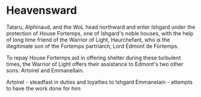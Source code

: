 # Heavensward
Tataru, Alphinaud, and the WoL head northward and enter Ishgard under the protection of House Fortemps, one of Ishgard's noble houses, with the help of long time friend of the Warrior of Light, Haurchefant, who is the illegitimate son of the Fortemps partriarch, Lord Edmont de Fortemps.

To repay House Fortemps aid in offering shelter during these turbulent times, the Warrior of Light offers their assistance to Edmont's two other sons: Artoirel and Emmanellain. 

Artoirel - steadfast in duties and loyalties to Ishgard
Emmanelain - attempts to have the work done for him